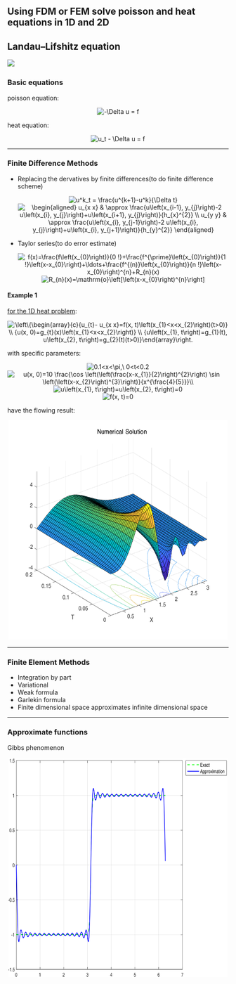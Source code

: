 ## Using FDM or FEM solve poisson and heat equations in 1D and 2D

## Landau–Lifshitz equation

![](https://cdn.jsdelivr.net/gh/MatNoble/Images/lle.gif)

### Basic equations
poisson equation: 

<div align=center><img src="https://latex.codecogs.com/svg.latex?-\Delta&space;u&space;=&space;f" title="-\Delta u = f" /></div>


heat equation: 

<div align=center><img src="https://latex.codecogs.com/svg.latex?u_t&space;-&space;\Delta&space;u&space;=&space;f" title="u_t - \Delta u = f" /></div>

<hr>

### Finite Difference Methods
> 
- Replacing the dervatives by finite differences(to do finite difference scheme)

  <div align=center><img src="https://latex.codecogs.com/svg.latex?u^k_t&space;=&space;\frac{u^{k&plus;1}-u^k}{\Delta&space;t}" title="u^k_t = \frac{u^{k+1}-u^k}{\Delta t}" /></div>
  
  <div align=center><img src="https://latex.codecogs.com/svg.latex?\begin{aligned}&space;u_{x&space;x}&space;&&space;\approx&space;\frac{u\left(x_{i-1},&space;y_{j}\right)-2&space;u\left(x_{i},&space;y_{j}\right)&plus;u\left(x_{i&plus;1},&space;y_{j}\right)}{h_{x}^{2}}&space;\\&space;u_{y&space;y}&space;&&space;\approx&space;\frac{u\left(x_{i},&space;y_{j-1}\right)-2&space;u\left(x_{i},&space;y_{j}\right)&plus;u\left(x_{i},&space;y_{j&plus;1}\right)}{h_{y}^{2}}&space;\end{aligned}" title="\begin{aligned} u_{x x} & \approx \frac{u\left(x_{i-1}, y_{j}\right)-2 u\left(x_{i}, y_{j}\right)+u\left(x_{i+1}, y_{j}\right)}{h_{x}^{2}} \\ u_{y y} & \approx \frac{u\left(x_{i}, y_{j-1}\right)-2 u\left(x_{i}, y_{j}\right)+u\left(x_{i}, y_{j+1}\right)}{h_{y}^{2}} \end{aligned}" /></div>
  
- Taylor series(to do error estimate)

  <div align=center><img src="https://latex.codecogs.com/svg.latex?f(x)=\frac{f\left(x_{0}\right)}{0&space;!}&plus;\frac{f^{\prime}\left(x_{0}\right)}{1&space;!}\left(x-x_{0}\right)&plus;\ldots&plus;\frac{f^{(n)}\left(x_{0}\right)}{n&space;!}\left(x-x_{0}\right)^{n}&plus;R_{n}(x)" title="f(x)=\frac{f\left(x_{0}\right)}{0 !}+\frac{f^{\prime}\left(x_{0}\right)}{1 !}\left(x-x_{0}\right)+\ldots+\frac{f^{(n)}\left(x_{0}\right)}{n !}\left(x-x_{0}\right)^{n}+R_{n}(x)" /></div>
  
  <div align=center><img src="https://latex.codecogs.com/svg.latex?R_{n}(x)=\mathrm{o}\left[\left(x-x_{0}\right)^{n}\right]" title="R_{n}(x)=\mathrm{o}\left[\left(x-x_{0}\right)^{n}\right]" /></div>

#### Example 1
[for the 1D heat problem](https://github.com/MatNoble/PDE_coding/tree/master/FD/1D):
<div align=center><img src="https://latex.codecogs.com/svg.latex?\left\{\begin{array}{c}{u_{t}-&space;u_{x&space;x}=f(x,&space;t)\left(x_{1}<x<x_{2}\right)(t>0)}&space;\\&space;{u(x,&space;0)=g_{t}(x)\left(x_{1}<x<x_{2}\right)}&space;\\&space;{u\left(x_{1},&space;t\right)=g_{1}(t),&space;u\left(x_{2},&space;t\right)=g_{2}(t)(t>0)}\end{array}\right." title="\left\{\begin{array}{c}{u_{t}- u_{x x}=f(x, t)\left(x_{1}<x<x_{2}\right)(t>0)} \\ {u(x, 0)=g_{t}(x)\left(x_{1}<x<x_{2}\right)} \\ {u\left(x_{1}, t\right)=g_{1}(t), u\left(x_{2}, t\right)=g_{2}(t)(t>0)}\end{array}\right." /></div>

with specific parameters:
<div align=center><img src="https://latex.codecogs.com/svg.latex?0.1<x<\pi,\&space;0<t<0.2" title="0.1<x<\pi,\ 0<t<0.2" /></div>
<div align=center><img src="https://latex.codecogs.com/svg.latex?u(x,&space;0)=10&space;\frac{\cos&space;\left(\left(\frac{x-x_{1}}{2}\right)^{2}\right)&space;\sin&space;\left(\left(x-x_{2}\right)^{3}\right)}{x^{\frac{4}{5}}}\\" title="u(x, 0)=10 \frac{\cos \left(\left(\frac{x-x_{1}}{2}\right)^{2}\right) \sin \left(\left(x-x_{2}\right)^{3}\right)}{x^{\frac{4}{5}}}\\" /></div>
<div align=center><img src="https://latex.codecogs.com/svg.latex?u\left(x_{1},&space;t\right)=u\left(x_{2},&space;t\right)=0" title="u\left(x_{1}, t\right)=u\left(x_{2}, t\right)=0" /></div>
<div align=center><img src="https://latex.codecogs.com/svg.latex?f(x,&space;t)=0" title="f(x, t)=0" /></div>

have the flowing result:
<div align=center><img width="500" height="500" src="https://github.com/MatNoble/PDE_coding/blob/master/image/FD.png"/></div>

<hr>

### Finite Element Methods
> 
- Integration by part
- Variational 
- Weak formula
- Garlekin formula
- Finite dimensional space approximates infinite dimensional space 

<hr>

### Approximate functions
Gibbs phenomenon
<div align=center><img width="500" height="500" src="https://github.com/MatNoble/PDE_coding/blob/master/image/Gibbsphenomenon.png"/></div>
